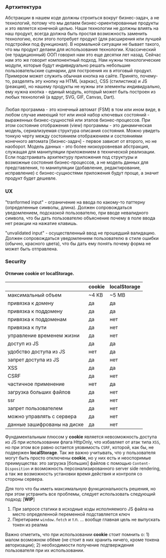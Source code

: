 ### Артхитектура

Абстракции в нашем коде должны строиться вокруг бизнес-задач, а не технологий, потому что мы делаем бизнес-ориентированные продукты и это является конечной целью. Наши технологии не должны влиять на наш продукт, всегда должна быть простая возможность заменить технологию, если этого потребует продукт (для расширения или лучшей подстройки под функционал). В нормальной ситуации не бывает такого, что мы продукт делаем для использования технологии.
Классический (не традиционный) ООП говорил нам это еще десятки лет назад. Сейчас нам это же говорит компонентный подход. Нам нужны технологические модули, которые будут индивидуально решать небольшие пользовательские сценарии, для построения их в итоговый продукт.
Примером может служить обычная кнопка на сайте. Принято, почему-то, разделять эту кнопку на HTML (каркас), CSS (стилистика) и JS (реакция), но нашему продукты не нужны эти элементы индивидуально, ему нужна кнопка - единый модуль, который может быть построен из любых технологий (а вдруг, SVG, GIF, Canvas, Dart).

###

Любая программа - это конечный автомат (FSM) в том или ином виде, в любом случае имеющий тот или иной набор ключевых состояний - выраженных бизнес-сущностей или этапов бизнес-процессов. При этом состояние отображения (view) программы - это динамическая модель, сериализуемая структура описания состояния. Можно увидеть тонкую черту между состоянием отображением и состояниями конечного автомата [бизнес-задач] - первое зависит от второго, но не наоборот. Модель данных - это более низкоуровневая абстракция, служащая для манипуляции приложением в технической реализации. Если подстраивать архитектуру приложения под структуры и возможные состояния бизнес-процессов, а не модель данных для представления, то манипуляции (добавление, редактирование, исправление) с бизнес-сущностями приложения будут проще, а значит продукт будет дешевле.

### UX

"tranformed input" - ограничение на ввода по какому-то паттерну (определенные символы, длина). Должен сопровождаться уведомлением, подсказкой пользователю, при вводе невалидного символа, что бы дать пользователю объяснение почему в поле ввода нет реакции на нажатие клавишь.

"unvalidated input" - осуществленный ввод не прошедший валидацию. Должен сопровождаться уведомлением пользователю в стиле ошибки (обычно, красного цвета), что бы дать ему понять почему форма не может быть отправлена.

### Security

#### Отличие cookie от localStorage.

|                             | cookie   | localStorage |
|-----------------------------|----------|--------------|
| максимальный объем          | ~4 KB    | ~5 MB        |
| привязка к домену           | да       | да           |
| привязка к поддомену        | да       | да           |
| привязка к поддоменам       | да       | нет          |
| привязка к пути             | да       | нет          |
| управление временем жизни   | да       | нет          |
| доступ из JS                | да       | да           |
| удобство доступа из JS      | нет      | да           |
| запрет доступа из JS        | да       | нет          |
| XSS                         | да       | да           |
| CSRF                        | да       | нет          |
| частичное применение        | нет      | да           |
| загрузка больших файлов     | да       | нет          |
| ssr                         | да       | нет          |
| запрет пользователем        | да       | нет          |
| можно управлять с сервера   | да       | нет          |
| данные зашифрованы на диске | да       | нет          |

Фундаментальным плюсом у **cookie** является невозможность доступа из JS при использовании флага HttpOnly, что избавляет от атак типа `XSS`, но при этом все равно остается уязвимость `CSRF`, которой, как бы, не подвержен **localStorage**. Так же важно учитывать, что у пользователя могут быть просто отключены **cookie**, но у них есть и неоспоримые преимущества: это загрузка [больших] файлов с помощью `Content-Disposition` и возможность персонализированного server side rendering, а так же возможность установки время действия и контроля со стороны сервера.

Для того что бы иметь максимальную функциональность решения, но при этом устранить все проблемы, следует использовать следующий подход:
[**WIP**]
1) При запросе статики в исходные коды исполняемого JS файла на место определенной переменной подставляется ключ
2) Перетираем `window.fetch` и т.п.
... вообще главная цель не выпускать токен из реалма

Важно отметить, что при использовании **cookie** стоит помнить о: 1) малом возможном обёме (не стоит в них хранить ничего, кроме токена авторизации); 2) необходимости получение подтверждения пользователя при их использовании.




